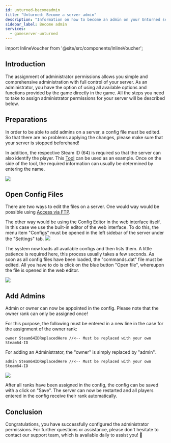 ```yaml
---
id: unturned-becomeadmin
title: "Unturned: Become a server admin"
description: "Information on how to become an admin on your Unturned server from ZAP-Hosting"
sidebar_label: Become admin
services:
  - gameserver-unturned
---
```


import InlineVoucher from '@site/src/components/InlineVoucher';

## Introduction
The assignment of administrator permissions allows you simple and comprehensive administration with full control of your server. As an administrator, you have the option of using all available options and functions provided by the game directly in the game. All the steps you need to take to assign administrator permissions for your server will be described below. 
<InlineVoucher />

## Preparations

In order to be able to add admins on a server, a config file must be edited. So that there are no problems applying the changes, please make sure that your server is stopped beforehand!

In addition, the respective Steam ID (64) is required so that the server can also identify the player. This [Tool](https://steamidfinder.com/) can be used as an example.
Once on the side of the tool, the required information can usually be determined by entering the name.

![](https://screensaver01.zap-hosting.com/index.php/s/72YkRLBXE77NJQ5/preview)

## Open Config Files

There are two ways to edit the files on a server.
One would way would be possible using [Access via FTP](gameserver-ftpaccess.md).

The other way would be using the Config Editor in the web interface itself. 
In this case we use the built-in editor of the web interface. To do this, the menu item "Configs" must be opened in the left sidebar of the server under the "Settings" tab.
![](https://screensaver01.zap-hosting.com/index.php/s/x872MGFpMLbTBj2/preview)

The system now loads all available configs and then lists them. A little patience is required here, this process usually takes a few seconds. As soon as all config files have been loaded, the "commands.dat" file must be edited. All you have to do is click on the blue button "Open file", whereupon the file is opened in the web editor.

![](https://screensaver01.zap-hosting.com/index.php/s/9mZyJKX6xCTeDeA/preview)

## Add Admins

Admin or owner can now be appointed in the config. Please note that the owner rank can only be assigned once!

For this purpose, the following must be entered in a new line in the case for the assignment of the owner rank:

`owner Steam64IDReplacedHere //<-- Must be replaced with your own Steam64-ID`

For adding an Administrator, the "owner" is simply replaced by "admin".

`admin Steam64IDReplacedHere //<-- Must be replaced with your own Steam64-ID`

![](https://screensaver01.zap-hosting.com/index.php/s/i6PpdsfK6spBECj/preview)

After all ranks have been assigned in the config, the config can be saved with a click on "Save". The server can now be restarted and all players entered in the config receive their rank automatically.

## Conclusion

Congratulations, you have successfully configured the administrator permissions. For further questions or assistance, please don't hesitate to contact our support team, which is available daily to assist you! 🙂

<InlineVoucher />
